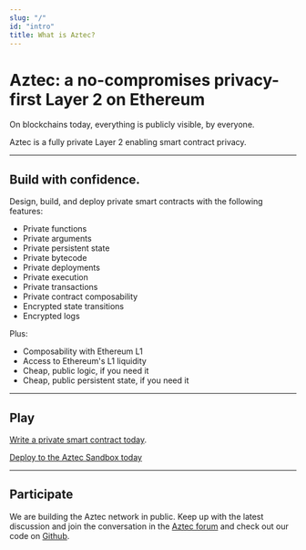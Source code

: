 ```yaml
---
slug: "/"
id: "intro"
title: What is Aztec?
---
```


# Aztec: a no-compromises privacy-first Layer 2 on Ethereum

On blockchains today, everything is publicly visible, by everyone.

Aztec is a fully private Layer 2 enabling smart contract privacy.

---

## Build with confidence.

Design, build, and deploy private smart contracts with the following features:

- Private functions
- Private arguments
- Private persistent state
- Private bytecode
- Private deployments
- Private execution
- Private transactions
- Private contract composability
- Encrypted state transitions
- Encrypted logs

Plus:

- Composability with Ethereum L1
- Access to Ethereum's L1 liquidity
- Cheap, public logic, if you need it
- Cheap, public persistent state, if you need it

---

## Play

[Write a private smart contract today](./dev_docs/getting_started/quickstart).

[Deploy to the Aztec Sandbox today](./dev_docs/getting_started/sandbox)

---

## Participate

We are building the Aztec network in public. Keep up with the latest discussion and join the conversation in the [Aztec forum](https://discourse.aztec.network) and check out our code on [Github](https://github.com/AztecProtocol).
